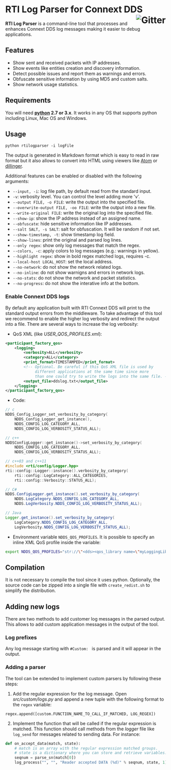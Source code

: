 # RTI Log Parser for Connext DDS [<img alt="Gitter" src="https://img.shields.io/badge/license-Apache-blue.svg?style=flat" align="right" />](https://www.apache.org/licenses/LICENSE-2.0.html)

**RTI Log Parser** is a command-line tool that processes and enhances Connext DDS log messages making it easier to debug applications.

## Features
* Show sent and received packets with IP addresses.
* Show events like entities creation and discovery information.
* Detect possible issues and report them as warnings and errors.
* Obfuscate sensitive information by using MD5 and custom salts.
* Show network usage statistics.


## Requirements
You will need **[python](https://www.python.org/) 2.7 or 3.x**. It works in any OS that supports python including Linux, Mac OS and Windows.


## Usage
```
python rtilogparser -i logFile
```

The output is generated in Markdown format which is easy to read in raw format but it also allows to convert into HTML using viewers like [Atom](https://atom.io/) or [dillinger](http://dillinger.io/).

Additional features can be enabled or disabled with the following arguments:
* `--input, -i`: log file path, by default read from the standard input.
* `-v`: verbosity level. You can control the level adding more 'v'.
* `--output FILE, -o FILE`: write the output into the specified file.
* `--overwrite-output FILE, -oo FILE`: write the output into a new file.
* `--write-original FILE`: write the original log into the specified file.
* `--show-ip`: show the IP address instead of an assigned name.
* `--obfuscate`: hide sensitive information like IP addresses.
* `--salt SALT, -s SALT`: salt for obfuscation. It will be random if not set.
* `--show-timestamp, -t`: show timestamp log field.
* `--show-lines`: print the original and parsed log lines.
* `--only regex`: show only log messages that match the regex.
* `--colors, -c`: apply colors to log messages (e.g.: warnings in yellow).
* `--highlight regex`: show in bold regex matched logs, requires -c.
* `--local-host LOCAL_HOST`: set the local address.
* `--no-network`: do not show the network related logs.
* `--no-inline`: do not show warnigns and errors in network logs.
* `--no-stats`: do not show the network and packet statistics.
* `--no-progress`: do not show the interative info at the bottom.

### Enable Connext DDS logs
By default any application built with RTI Connext DDS will print to the standard output errors from the middleware. To take advantage of this tool we recommend to enable the higher log verbosity and redirect the output into a file. There are several ways to increase the log verbosity:

* QoS XML (like *USER_QOS_PROFILES.xml*):
```xml
<participant_factory_qos>
    <logging>
        <verbosity>ALL</verbosity>
        <category>ALL</category>
        <print_format>TIMESTAMPED</print_format>
        <!-- Optional. Be careful if this QoS XML file is used by
             different applications at the same time since more
             than one could try to write the logs into the same file. -->
        <output_file>ddslog.txt</output_file>
    </logging>
</participant_factory_qos>
```

* Code:
```c
// c
NDDS_Config_Logger_set_verbosity_by_category(
    NDDS_Config_Logger_get_instance(),
    NDDS_CONFIG_LOG_CATEGORY_ALL, 
    NDDS_CONFIG_LOG_VERBOSITY_STATUS_ALL);
```
```c++
// c++
NDDSConfigLogger::get_instance()->set_verbosity_by_category(
    NDDS_CONFIG_LOG_CATEGORY_ALL,
    NDDS_CONFIG_LOG_VERBOSITY_STATUS_ALL);
```
```c++
// c++03 and c++11
#include <rti/config/Logger.hpp>
rti::config::Logger::instance().verbosity_by_category(
    rti::config::LogCategory::ALL_CATEGORIES,
    rti::config::Verbosity::STATUS_ALL);
```
```csharp
// C#
NDDS.ConfigLogger.get_instance().set_verbosity_by_category(
    NDDS.LogCategory.NDDS_CONFIG_LOG_CATEGORY_ALL, 
    NDDS.LogVerbosity.NDDS_CONFIG_LOG_VERBOSITY_STATUS_ALL);
```
```java
// Java
Logger.get_instance().set_verbosity_by_category(
    LogCategory.NDDS_CONFIG_LOG_CATEGORY_ALL,
    LogVerbosity.NDDS_CONFIG_LOG_VERBOSITY_STATUS_ALL);
```

* Environment variable `NDDS_QOS_PROFILES`. It is possible to specify an inline XML QoS profile inside the variable:
```bash
export NDDS_QOS_PROFILES="str://\"<dds><qos_library name=\"myLoggingLib\"><qos_profile name=\"myLoggingProfile\" is_default_participant_factory_profile=\"true\"><participant_factory_qos><logging><verbosity>ALL</verbosity><category>ALL</category><print_format>TIMESTAMPED</print_format></logging></participant_factory_qos></qos_profile></qos_library></dds>\""
```


## Compilation
It is not necessary to compile the tool since it uses python. Optionally, the source code can be zipped into a single file with `create_redist.sh` to simplify the distribution.


## Adding new logs
There are two methods to add customer log messages in the parsed output. This allows to add custom application messages in the output of the tool.

### Log prefixes
Any log message starting with `#Custom: ` is parsed and it will appear in the output.

### Adding a parser
The tool can be extended to implement custom parsers by following these steps:

1. Add the regular expression for the log message. Open *src/custom/logs.py* and append a new tuple with the following format to the `regex` variable:
```
regex.append([custom.FUNCTION_NAME_TO_CALL_IF_MATCHED, LOG_REGEX])
```

2. Implement the function that will be called if the regular expression is matched. This function should call methods from the *logger* file like `log_send` for messages related to sending data. For instance:
```python
def on_accept_data(match, state):
    # match is an array with the regular expression matched groups.
    # state is a dictionary where you can store and retrieve variables.
    seqnum = parse_sn(match[0])
    log_process("", "", "Reader accepted DATA (%d)" % seqnum, state, 1)
```